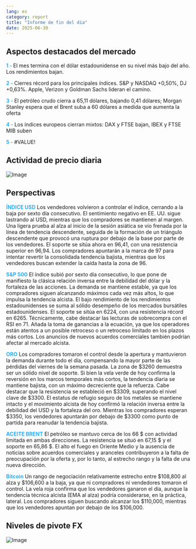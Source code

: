 ```yaml
---
lang: es
category: report
title: "Informe de fin del día"
date: 2025-06-30
---
```



<h2>Aspectos destacados del mercado</h2>
<strong style="color: #2caef7;">1 - </strong> El mes termina con el dólar estadounidense en su nivel más bajo del año. Los rendimientos bajan.

<strong style="color: #2caef7;">2 - </strong> Cierres récord para los principales índices. S&P y NASDAQ +0,50%, DJ +0,63%. Apple, Verizon y Goldman Sachs lideran el camino.

<strong style="color: #2caef7;">3 - </strong> El petróleo crudo cierra a 65,11 dólares, bajando 0,41 dólares; Morgan Stanley espera que el Brent suba a 60 dólares a medida que aumenta la oferta

<strong style="color: #2caef7;">4 - </strong> Los índices europeos cierran mixtos: DAX y FTSE bajan, IBEX y FTSE MIB suben

<strong style="color: #2caef7;">5 - </strong> #VALUE!



<h2>Actividad de precio diaria</h2>
<img src="https://markleighedu.github.io/img/Jun-2025/30-Jun-2025/price.jpg" alt="Image"/>

<h2>Perspectivas</h2>
<strong style="color: #2caef7;">ÍNDICE USD</strong> Los vendedores volvieron a controlar el índice, cerrando a la baja por sexto día consecutivo. El sentimiento negativo en EE. UU. sigue lastrando al USD, mientras que los compradores se mantienen al margen. Una ligera prueba al alza al inicio de la sesión asiática se vio frenada por la línea de tendencia descendente, seguida de la formación de un triángulo descendente que provocó una ruptura por debajo de la base por parte de los vendedores. El soporte se sitúa ahora en 96,41, con una resistencia superior en 96,94. Los compradores apuntarán a la marca de 97 para intentar revertir la consolidada tendencia bajista, mientras que los vendedores buscan extender la caída hasta la zona de 96.

<strong style="color: #2caef7;">S&P 500</strong> El índice subió por sexto día consecutivo, lo que pone de manifiesto la clásica relación inversa entre la debilidad del dólar y la fortaleza de las acciones. La demanda se mantiene estable, ya que los compradores siguen alcanzando máximos cada vez más altos, lo que impulsa la tendencia alcista. El bajo rendimiento de los rendimientos estadounidenses se suma al sólido desempeño de los mercados bursátiles estadounidenses. El soporte se sitúa en 6224, con una resistencia récord en 6265. Técnicamente, cabe destacar las lecturas de sobrecompra con el RSI en 71. Añada la toma de ganancias a la ecuación, ya que los operadores están atentos a un posible retroceso o un retroceso limitado en los plazos más cortos. Los anuncios de nuevos acuerdos comerciales también podrían afectar al mercado alcista.

<strong style="color: #2caef7;">ORO</strong> Los compradores tomaron el control desde la apertura y mantuvieron la demanda durante todo el día, compensando la mayor parte de las pérdidas del viernes de la semana pasada. La zona de $3260 demuestra ser un sólido nivel de soporte. Si bien la vela verde de hoy confirma la reversión en los marcos temporales más cortos, la tendencia diaria se mantiene bajista, con un máximo decreciente que la refuerza. Cabe destacar que la resistencia se estableció en $3309, superando el nivel clave de $3300. El estatus de refugio seguro de los metales se mantiene intacto y el movimiento alcista de hoy confirmó la relación inversa entre la debilidad del USD y la fortaleza del oro. Mientras los compradores esperan $3350, los vendedores apuntarán por debajo de $3300 como punto de partida para reanudar la tendencia bajista.

<strong style="color: #2caef7;">ACEITE BRENT</strong> El petróleo se mantuvo cerca de los 66 $ con actividad limitada en ambas direcciones. La resistencia se situó en 67,15 $ y el soporte en 65,86 $. El alto el fuego en Oriente Medio y la ausencia de noticias sobre acuerdos comerciales y aranceles contribuyeron a la falta de preocupación por la oferta y, por lo tanto, al estrecho rango y la falta de una nueva dirección.

<strong style="color: #2caef7;">Bitcoin</strong> Un rango de negociación relativamente estrecho entre $108,800 al alza y $106,600 a la baja, ya que ni compradores ni vendedores tomaron el control. La vela roja confirma que los vendedores ganaron el día, aunque la tendencia técnica alcista (EMA al alza) podría considerarse, en la práctica, lateral. Los compradores siguen buscando alcanzar los $110,000, mientras que los vendedores apuntan por debajo de los $106,000.



<h2>Niveles de pivote FX</h2>
<img src="https://markleighedu.github.io/img/Jun-2025/30-Jun-2025/pivot.jpg" alt="Image"/>
